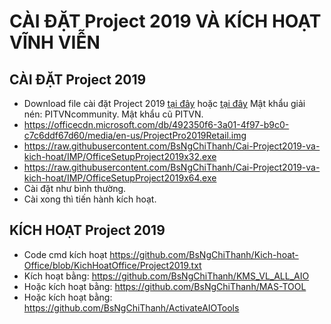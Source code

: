 # CÀI ĐẶT Project 2019 VÀ KÍCH HOẠT VĨNH VIỄN #
## CÀI ĐẶT Project 2019 ##
  - Download file cài đặt Project 2019 [tại đây](https://officecdn.microsoft.com/db/492350f6-3a01-4f97-b9c0-c7c6ddf67d60/media/en-us/ProjectPro2019Retail.img) hoặc [tại đây](https://drive.google.com/file/d/1j_S5-Q2sV-PCKmCRI-Sf9nXnjsI11psf/view) Mật khẩu giải nén: PITVNcommunity. Mật khẩu cũ PITVN.
  - https://officecdn.microsoft.com/db/492350f6-3a01-4f97-b9c0-c7c6ddf67d60/media/en-us/ProjectPro2019Retail.img
  - https://raw.githubusercontent.com/BsNgChiThanh/Cai-Project2019-va-kich-hoat/IMP/OfficeSetupProject2019x32.exe
  - https://raw.githubusercontent.com/BsNgChiThanh/Cai-Project2019-va-kich-hoat/IMP/OfficeSetupProject2019x64.exe
  - Cài đặt như bình thường.
  - Cài xong thì tiến hành kích hoạt.

## KÍCH HOẠT Project 2019 ##
  - Code cmd kích hoạt https://github.com/BsNgChiThanh/Kich-hoat-Office/blob/KichHoatOffice/Project2019.txt
  - Kích hoạt bằng: https://github.com/BsNgChiThanh/KMS_VL_ALL_AIO
  - Hoặc kích hoạt bằng: https://github.com/BsNgChiThanh/MAS-TOOL
  - Hoặc kích hoạt bằng: https://github.com/BsNgChiThanh/ActivateAIOTools

